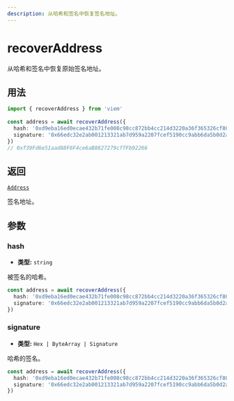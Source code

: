 ```yaml
---
description: 从哈希和签名中恢复签名地址。
---
```


# recoverAddress

从哈希和签名中恢复原始签名地址。

## 用法

```ts [example.ts]
import { recoverAddress } from 'viem'
 
const address = await recoverAddress({
  hash: '0xd9eba16ed0ecae432b71fe008c98cc872bb4cc214d3220a36f365326cf807d68',
  signature: '0x66edc32e2ab001213321ab7d959a2207fcef5190cc9abb6da5b0d2a8a9af2d4d2b0700e2c317c4106f337fd934fbbb0bf62efc8811a78603b33a8265d3b8f8cb1c'
})
// 0xf39Fd6e51aad88F6F4ce6aB8827279cffFb92266
```

## 返回

[`Address`](/docs/glossary/types#address)

签名地址。

## 参数

### hash

- **类型:** `string`

被签名的哈希。

```ts
const address = await recoverAddress({ 
  hash: '0xd9eba16ed0ecae432b71fe008c98cc872bb4cc214d3220a36f365326cf807d68', // [!code focus]
  signature: '0x66edc32e2ab001213321ab7d959a2207fcef5190cc9abb6da5b0d2a8a9af2d4d2b0700e2c317c4106f337fd934fbbb0bf62efc8811a78603b33a8265d3b8f8cb1c'
})
```

### signature

- **类型:** `Hex | ByteArray | Signature`

哈希的签名。

```ts
const address = await recoverAddress({ 
  hash: '0xd9eba16ed0ecae432b71fe008c98cc872bb4cc214d3220a36f365326cf807d68',
  signature: '0x66edc32e2ab001213321ab7d959a2207fcef5190cc9abb6da5b0d2a8a9af2d4d2b0700e2c317c4106f337fd934fbbb0bf62efc8811a78603b33a8265d3b8f8cb1c' // [!code focus]
})
```